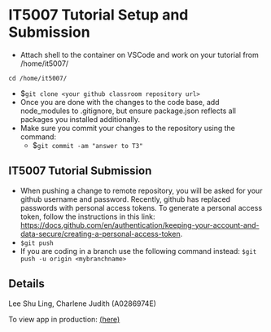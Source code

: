# IT5007 Tutorial Setup and Submission

* Attach shell to the container on VSCode and work on your tutorial from /home/it5007/
```
cd /home/it5007/
```
* $```git clone <your github classroom repository url>```
* Once you are done with the changes to the code base, add node_modules to .gitignore, but ensure package.json reflects all packages you installed additionally.
* Make sure you commit your changes to the repository using the command:
  - $```git commit -am "answer to T3"```

## IT5007 Tutorial Submission
 * When pushing a change to remote repository, you will be asked for your github username and password. Recently, github has replaced passwords with personal access tokens. To generate a personal access token, follow the instructions in this link: https://docs.github.com/en/authentication/keeping-your-account-and-data-secure/creating-a-personal-access-token.
 * ```$git push```
 * If you are coding in a branch use the following command instead: ```$git push -u origin <mybranchname>```

 ## Details
 Lee Shu Ling, Charlene Judith (A0286974E)
 
 To view app in production: [(here)](https://it5007-assignment2.netlify.app/)

